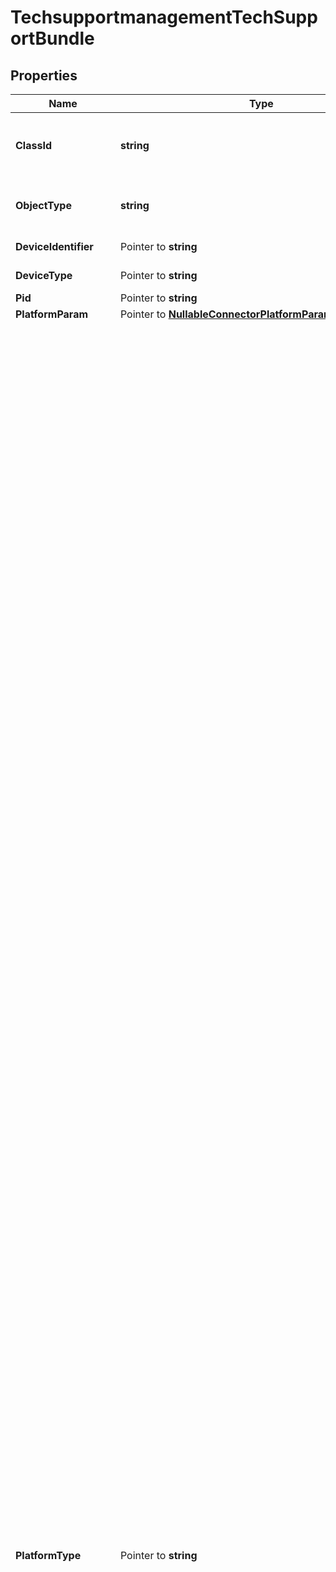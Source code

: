 # TechsupportmanagementTechSupportBundle

## Properties

Name | Type | Description | Notes
------------ | ------------- | ------------- | -------------
**ClassId** | **string** | The fully-qualified name of the instantiated, concrete type. This property is used as a discriminator to identify the type of the payload when marshaling and unmarshaling data. | [default to "techsupportmanagement.TechSupportBundle"]
**ObjectType** | **string** | The fully-qualified name of the instantiated, concrete type. The value should be the same as the &#39;ClassId&#39; property. | [default to "techsupportmanagement.TechSupportBundle"]
**DeviceIdentifier** | Pointer to **string** | The device identifier used to uniquely identify an individual device. | [optional] [readonly] 
**DeviceType** | Pointer to **string** | The device type obtained from the inventory. | [optional] [readonly] 
**Pid** | Pointer to **string** | Product identification of the device. | [optional] 
**PlatformParam** | Pointer to [**NullableConnectorPlatformParamBase**](ConnectorPlatformParamBase.md) |  | [optional] 
**PlatformType** | Pointer to **string** | The platform type of the device. * &#x60;&#x60; - The device reported an empty or unrecognized platform type. * &#x60;APIC&#x60; - An Application Policy Infrastructure Controller cluster. * &#x60;CAPIC&#x60; - A Cloud Application Policy Infrastructure Controller instance. * &#x60;DCNM&#x60; - A Data Center Network Manager instance. Data Center Network Manager (DCNM) is the network management platform for all NX-OS-enabled deployments, spanning new fabric architectures, IP Fabric for Media, and storage networking deployments for the Cisco Nexus-powered data center. * &#x60;UCSFI&#x60; - A UCS Fabric Interconnect in HA or standalone mode, which is being managed by UCS Manager (UCSM). * &#x60;UCSFIISM&#x60; - A UCS Fabric Interconnect in HA or standalone mode, managed directly by Intersight. * &#x60;IMC&#x60; - A standalone UCS Server Integrated Management Controller. * &#x60;IMCM4&#x60; - A standalone UCS M4 Server. * &#x60;IMCM5&#x60; - A standalone UCS M5 server. * &#x60;IMCRack&#x60; - A standalone UCS M6 and above server. * &#x60;UCSIOM&#x60; - An UCS Chassis IO module. * &#x60;HX&#x60; - A HyperFlex storage controller. * &#x60;HyperFlexAP&#x60; - A HyperFlex Application Platform. * &#x60;IWE&#x60; - An Intersight Workload Engine. * &#x60;UCSD&#x60; - A UCS Director virtual appliance. Cisco UCS Director automates, orchestrates, and manages Cisco and third-party hardware. * &#x60;IntersightAppliance&#x60; - A Cisco Intersight Connected Virtual Appliance. * &#x60;IntersightAssist&#x60; - A Cisco Intersight Assist. * &#x60;PureStorageFlashArray&#x60; - A Pure Storage FlashArray device. * &#x60;NexusDevice&#x60; - A generic platform type to support Nexus Network Device. This can also be extended to support all network devices later on. * &#x60;ACISwitch&#x60; - A platform type to support ACI Switches. * &#x60;NexusSwitch&#x60; - A platform type to support Cisco Nexus Switches. * &#x60;MDSSwitch&#x60; - A platform type to support Cisco MDS Switches. * &#x60;MDSDevice&#x60; - A platform type to support MDS devices. * &#x60;UCSC890&#x60; - A standalone Cisco UCSC890 server. * &#x60;RedfishServer&#x60; - A generic target type for servers that support Redfish. Current support is limited to managing HPE and Dell servers on Intersight. * &#x60;NetAppOntap&#x60; - A NetApp ONTAP storage system. * &#x60;NetAppActiveIqUnifiedManager&#x60; - A NetApp Active IQ Unified Manager. * &#x60;EmcScaleIo&#x60; - An EMC ScaleIO storage system. * &#x60;EmcVmax&#x60; - An EMC VMAX storage system. * &#x60;EmcVplex&#x60; - An EMC VPLEX storage system. * &#x60;EmcXtremIo&#x60; - An EMC XtremIO storage system. * &#x60;VmwareVcenter&#x60; - A VMware vCenter device that manages Virtual Machines. * &#x60;MicrosoftHyperV&#x60; - A Microsoft Hyper-V system that manages Virtual Machines. * &#x60;AppDynamics&#x60; - An AppDynamics controller that monitors applications. * &#x60;Dynatrace&#x60; - A software-intelligence monitoring platform that simplifies enterprise cloud complexity and accelerates digital transformation. * &#x60;NewRelic&#x60; - A software-intelligence monitoring platform that simplifies enterprise cloud complexity and accelerates digital transformation. * &#x60;ServiceNow&#x60; - A cloud-based workflow automation platform that enables enterprise organizations to improve operational efficiencies by streamlining and automating routine work tasks. * &#x60;ReadHatOpenStack&#x60; - An OpenStack target manages Virtual Machines, Physical Machines, Datacenters and Virtual Datacenters using different OpenStack services as administrative endpoints. * &#x60;CloudFoundry&#x60; - An open source cloud platform on which developers can build, deploy, run and scale applications. * &#x60;MicrosoftAzureApplicationInsights&#x60; - A feature of Azure Monitor, is an extensible Application Performance Management service for developers and DevOps professionals to monitor their live applications. * &#x60;OpenStack&#x60; - An OpenStack target manages Virtual Machines, Physical Machines, Datacenters and Virtual Datacenters using different OpenStack services as administrative endpoints. * &#x60;MicrosoftSqlServer&#x60; - A Microsoft SQL database server. * &#x60;MySqlServer&#x60; - An instance of either Oracle MySQL Database or the open source MariaDB. * &#x60;Kubernetes&#x60; - A Kubernetes cluster that runs containerized applications. * &#x60;AmazonWebService&#x60; - An Amazon web service target that discovers and monitors different services like EC2. It discovers entities like VMs, Volumes, regions etc. and monitors attributes like Mem, CPU, cost. * &#x60;AmazonWebServiceBilling&#x60; - An Amazon web service billing target to retrieve billing information stored in S3 bucket. * &#x60;MicrosoftAzureServicePrincipal&#x60; - A Microsoft Azure Service Principal target that discovers all the associated Azure subscriptions. * &#x60;MicrosoftAzureEnterpriseAgreement&#x60; - A Microsoft Azure Enterprise Agreement target that discovers cost, billing and RIs. * &#x60;DellCompellent&#x60; - A Dell Compellent storage system. * &#x60;HPE3Par&#x60; - A HPE 3PAR storage system. * &#x60;RedHatEnterpriseVirtualization&#x60; - A Red Hat Enterprise Virtualization Hypervisor system that manages Virtual Machines. * &#x60;NutanixAcropolis&#x60; - A Nutanix Acropolis system that combines servers and storage into a distributed infrastructure platform. * &#x60;HPEOneView&#x60; - A HPE Oneview management system that manages compute, storage, and networking. * &#x60;ServiceEngine&#x60; - Cisco Application Services Engine. Cisco Application Services Engine is a platform to deploy and manage applications. * &#x60;HitachiVirtualStoragePlatform&#x60; - A Hitachi Virtual Storage Platform also referred to as Hitachi VSP. It includes various storage systems designed for data centers. * &#x60;IMCBlade&#x60; - An Intersight managed UCS Blade Server. * &#x60;TerraformCloud&#x60; - A Terraform Cloud account. * &#x60;TerraformAgent&#x60; - A Terraform Cloud Agent that Intersight will deploy in datacenter. The agent will execute Terraform plan for Terraform Cloud workspace configured to use the agent. * &#x60;CustomTarget&#x60; - An external endpoint added as Target that can be accessed through its HTTP API interface in Intersight Orchestrator automation workflow.Standard HTTP authentication scheme supported: Basic. * &#x60;AnsibleEndpoint&#x60; - An external endpoint added as Target that can be accessed through Ansible in Intersight Cloud Orchestrator automation workflow. * &#x60;HTTPEndpoint&#x60; - An external endpoint added as Target that can be accessed through its HTTP API interface in Intersight Orchestrator automation workflow.Standard HTTP authentication scheme supported: Basic, Bearer Token. * &#x60;SSHEndpoint&#x60; - An external endpoint added as Target that can be accessed through SSH in Intersight Cloud Orchestrator automation workflow. * &#x60;CiscoCatalyst&#x60; - A Cisco Catalyst networking switch device. * &#x60;PowerShellEndpoint&#x60; - A Windows machine on which PowerShell scripts can be executed remotely. | [optional] [default to ""]
**Serial** | Pointer to **string** | Serial number of the device. | [optional] 
**DeviceRegistration** | Pointer to [**AssetDeviceRegistrationRelationship**](AssetDeviceRegistrationRelationship.md) |  | [optional] 
**TargetResource** | Pointer to [**MoBaseMoRelationship**](MoBaseMoRelationship.md) |  | [optional] 
**TechSupportStatus** | Pointer to [**TechsupportmanagementTechSupportStatusRelationship**](TechsupportmanagementTechSupportStatusRelationship.md) |  | [optional] 

## Methods

### NewTechsupportmanagementTechSupportBundle

`func NewTechsupportmanagementTechSupportBundle(classId string, objectType string, ) *TechsupportmanagementTechSupportBundle`

NewTechsupportmanagementTechSupportBundle instantiates a new TechsupportmanagementTechSupportBundle object
This constructor will assign default values to properties that have it defined,
and makes sure properties required by API are set, but the set of arguments
will change when the set of required properties is changed

### NewTechsupportmanagementTechSupportBundleWithDefaults

`func NewTechsupportmanagementTechSupportBundleWithDefaults() *TechsupportmanagementTechSupportBundle`

NewTechsupportmanagementTechSupportBundleWithDefaults instantiates a new TechsupportmanagementTechSupportBundle object
This constructor will only assign default values to properties that have it defined,
but it doesn't guarantee that properties required by API are set

### GetClassId

`func (o *TechsupportmanagementTechSupportBundle) GetClassId() string`

GetClassId returns the ClassId field if non-nil, zero value otherwise.

### GetClassIdOk

`func (o *TechsupportmanagementTechSupportBundle) GetClassIdOk() (*string, bool)`

GetClassIdOk returns a tuple with the ClassId field if it's non-nil, zero value otherwise
and a boolean to check if the value has been set.

### SetClassId

`func (o *TechsupportmanagementTechSupportBundle) SetClassId(v string)`

SetClassId sets ClassId field to given value.


### GetObjectType

`func (o *TechsupportmanagementTechSupportBundle) GetObjectType() string`

GetObjectType returns the ObjectType field if non-nil, zero value otherwise.

### GetObjectTypeOk

`func (o *TechsupportmanagementTechSupportBundle) GetObjectTypeOk() (*string, bool)`

GetObjectTypeOk returns a tuple with the ObjectType field if it's non-nil, zero value otherwise
and a boolean to check if the value has been set.

### SetObjectType

`func (o *TechsupportmanagementTechSupportBundle) SetObjectType(v string)`

SetObjectType sets ObjectType field to given value.


### GetDeviceIdentifier

`func (o *TechsupportmanagementTechSupportBundle) GetDeviceIdentifier() string`

GetDeviceIdentifier returns the DeviceIdentifier field if non-nil, zero value otherwise.

### GetDeviceIdentifierOk

`func (o *TechsupportmanagementTechSupportBundle) GetDeviceIdentifierOk() (*string, bool)`

GetDeviceIdentifierOk returns a tuple with the DeviceIdentifier field if it's non-nil, zero value otherwise
and a boolean to check if the value has been set.

### SetDeviceIdentifier

`func (o *TechsupportmanagementTechSupportBundle) SetDeviceIdentifier(v string)`

SetDeviceIdentifier sets DeviceIdentifier field to given value.

### HasDeviceIdentifier

`func (o *TechsupportmanagementTechSupportBundle) HasDeviceIdentifier() bool`

HasDeviceIdentifier returns a boolean if a field has been set.

### GetDeviceType

`func (o *TechsupportmanagementTechSupportBundle) GetDeviceType() string`

GetDeviceType returns the DeviceType field if non-nil, zero value otherwise.

### GetDeviceTypeOk

`func (o *TechsupportmanagementTechSupportBundle) GetDeviceTypeOk() (*string, bool)`

GetDeviceTypeOk returns a tuple with the DeviceType field if it's non-nil, zero value otherwise
and a boolean to check if the value has been set.

### SetDeviceType

`func (o *TechsupportmanagementTechSupportBundle) SetDeviceType(v string)`

SetDeviceType sets DeviceType field to given value.

### HasDeviceType

`func (o *TechsupportmanagementTechSupportBundle) HasDeviceType() bool`

HasDeviceType returns a boolean if a field has been set.

### GetPid

`func (o *TechsupportmanagementTechSupportBundle) GetPid() string`

GetPid returns the Pid field if non-nil, zero value otherwise.

### GetPidOk

`func (o *TechsupportmanagementTechSupportBundle) GetPidOk() (*string, bool)`

GetPidOk returns a tuple with the Pid field if it's non-nil, zero value otherwise
and a boolean to check if the value has been set.

### SetPid

`func (o *TechsupportmanagementTechSupportBundle) SetPid(v string)`

SetPid sets Pid field to given value.

### HasPid

`func (o *TechsupportmanagementTechSupportBundle) HasPid() bool`

HasPid returns a boolean if a field has been set.

### GetPlatformParam

`func (o *TechsupportmanagementTechSupportBundle) GetPlatformParam() ConnectorPlatformParamBase`

GetPlatformParam returns the PlatformParam field if non-nil, zero value otherwise.

### GetPlatformParamOk

`func (o *TechsupportmanagementTechSupportBundle) GetPlatformParamOk() (*ConnectorPlatformParamBase, bool)`

GetPlatformParamOk returns a tuple with the PlatformParam field if it's non-nil, zero value otherwise
and a boolean to check if the value has been set.

### SetPlatformParam

`func (o *TechsupportmanagementTechSupportBundle) SetPlatformParam(v ConnectorPlatformParamBase)`

SetPlatformParam sets PlatformParam field to given value.

### HasPlatformParam

`func (o *TechsupportmanagementTechSupportBundle) HasPlatformParam() bool`

HasPlatformParam returns a boolean if a field has been set.

### SetPlatformParamNil

`func (o *TechsupportmanagementTechSupportBundle) SetPlatformParamNil(b bool)`

 SetPlatformParamNil sets the value for PlatformParam to be an explicit nil

### UnsetPlatformParam
`func (o *TechsupportmanagementTechSupportBundle) UnsetPlatformParam()`

UnsetPlatformParam ensures that no value is present for PlatformParam, not even an explicit nil
### GetPlatformType

`func (o *TechsupportmanagementTechSupportBundle) GetPlatformType() string`

GetPlatformType returns the PlatformType field if non-nil, zero value otherwise.

### GetPlatformTypeOk

`func (o *TechsupportmanagementTechSupportBundle) GetPlatformTypeOk() (*string, bool)`

GetPlatformTypeOk returns a tuple with the PlatformType field if it's non-nil, zero value otherwise
and a boolean to check if the value has been set.

### SetPlatformType

`func (o *TechsupportmanagementTechSupportBundle) SetPlatformType(v string)`

SetPlatformType sets PlatformType field to given value.

### HasPlatformType

`func (o *TechsupportmanagementTechSupportBundle) HasPlatformType() bool`

HasPlatformType returns a boolean if a field has been set.

### GetSerial

`func (o *TechsupportmanagementTechSupportBundle) GetSerial() string`

GetSerial returns the Serial field if non-nil, zero value otherwise.

### GetSerialOk

`func (o *TechsupportmanagementTechSupportBundle) GetSerialOk() (*string, bool)`

GetSerialOk returns a tuple with the Serial field if it's non-nil, zero value otherwise
and a boolean to check if the value has been set.

### SetSerial

`func (o *TechsupportmanagementTechSupportBundle) SetSerial(v string)`

SetSerial sets Serial field to given value.

### HasSerial

`func (o *TechsupportmanagementTechSupportBundle) HasSerial() bool`

HasSerial returns a boolean if a field has been set.

### GetDeviceRegistration

`func (o *TechsupportmanagementTechSupportBundle) GetDeviceRegistration() AssetDeviceRegistrationRelationship`

GetDeviceRegistration returns the DeviceRegistration field if non-nil, zero value otherwise.

### GetDeviceRegistrationOk

`func (o *TechsupportmanagementTechSupportBundle) GetDeviceRegistrationOk() (*AssetDeviceRegistrationRelationship, bool)`

GetDeviceRegistrationOk returns a tuple with the DeviceRegistration field if it's non-nil, zero value otherwise
and a boolean to check if the value has been set.

### SetDeviceRegistration

`func (o *TechsupportmanagementTechSupportBundle) SetDeviceRegistration(v AssetDeviceRegistrationRelationship)`

SetDeviceRegistration sets DeviceRegistration field to given value.

### HasDeviceRegistration

`func (o *TechsupportmanagementTechSupportBundle) HasDeviceRegistration() bool`

HasDeviceRegistration returns a boolean if a field has been set.

### GetTargetResource

`func (o *TechsupportmanagementTechSupportBundle) GetTargetResource() MoBaseMoRelationship`

GetTargetResource returns the TargetResource field if non-nil, zero value otherwise.

### GetTargetResourceOk

`func (o *TechsupportmanagementTechSupportBundle) GetTargetResourceOk() (*MoBaseMoRelationship, bool)`

GetTargetResourceOk returns a tuple with the TargetResource field if it's non-nil, zero value otherwise
and a boolean to check if the value has been set.

### SetTargetResource

`func (o *TechsupportmanagementTechSupportBundle) SetTargetResource(v MoBaseMoRelationship)`

SetTargetResource sets TargetResource field to given value.

### HasTargetResource

`func (o *TechsupportmanagementTechSupportBundle) HasTargetResource() bool`

HasTargetResource returns a boolean if a field has been set.

### GetTechSupportStatus

`func (o *TechsupportmanagementTechSupportBundle) GetTechSupportStatus() TechsupportmanagementTechSupportStatusRelationship`

GetTechSupportStatus returns the TechSupportStatus field if non-nil, zero value otherwise.

### GetTechSupportStatusOk

`func (o *TechsupportmanagementTechSupportBundle) GetTechSupportStatusOk() (*TechsupportmanagementTechSupportStatusRelationship, bool)`

GetTechSupportStatusOk returns a tuple with the TechSupportStatus field if it's non-nil, zero value otherwise
and a boolean to check if the value has been set.

### SetTechSupportStatus

`func (o *TechsupportmanagementTechSupportBundle) SetTechSupportStatus(v TechsupportmanagementTechSupportStatusRelationship)`

SetTechSupportStatus sets TechSupportStatus field to given value.

### HasTechSupportStatus

`func (o *TechsupportmanagementTechSupportBundle) HasTechSupportStatus() bool`

HasTechSupportStatus returns a boolean if a field has been set.


[[Back to Model list]](../README.md#documentation-for-models) [[Back to API list]](../README.md#documentation-for-api-endpoints) [[Back to README]](../README.md)


